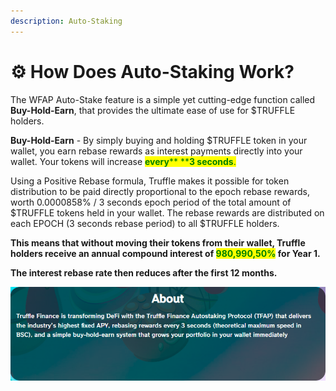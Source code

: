 ```yaml
---
description: Auto-Staking
---
```


# ⚙ How Does Auto-Staking Work?

The WFAP Auto-Stake feature is a simple yet cutting-edge function called **Buy-Hold-Earn**, that provides the ultimate ease of use for $TRUFFLE holders.

**Buy-Hold-Earn** - By simply buying and holding $TRUFFLE token in your wallet, you earn rebase rewards as interest payments directly into your wallet. Your tokens will increase <mark style="color:green;"><mark style="color:green;">**every**<mark style="color:green;"></mark><mark style="color:green;">** **</mark><mark style="color:green;">**3 seconds**</mark><mark style="color:green;"><mark style="color:green;">.<mark style="color:green;"></mark>

Using a Positive Rebase formula, Truffle makes it possible for token distribution to be paid directly proportional to the epoch rebase rewards, worth 0.0000858% / 3 seconds epoch period of the total amount of $TRUFFLE tokens held in your wallet. The rebase rewards are distributed on each EPOCH (3 seconds rebase period) to all $TRUFFLE holders.

**This means that without moving their tokens from their wallet, Truffle holders receive an annual compound interest of **<mark style="color:green;">**980,990,50%**</mark>** for Year 1.**

**The interest rebase rate then reduces after the first 12 months.**

![](<.gitbook/assets/AUTO STAKING.PNG>)
